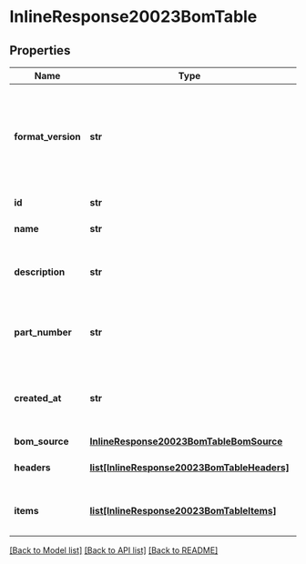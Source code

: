 # InlineResponse20023BomTable

## Properties
Name | Type | Description | Notes
------------ | ------------- | ------------- | -------------
**format_version** | **str** | The version of the Onshape BOM JSON Standard that this             response complies with | 
**id** | **str** | The id of the BOM | 
**name** | **str** | The name of the BOM | 
**description** | **str** | The description of the BOM. Currently empty. | 
**part_number** | **str** | The partNumber of the BOM. Currently empty. | 
**created_at** | **str** | The UTC date and time the BOM data was exported. | 
**bom_source** | [**InlineResponse20023BomTableBomSource**](InlineResponse20023BomTableBomSource.md) |  | 
**headers** | [**list[InlineResponse20023BomTableHeaders]**](InlineResponse20023BomTableHeaders.md) | BOM table column headers | 
**items** | [**list[InlineResponse20023BomTableItems]**](InlineResponse20023BomTableItems.md) | The non-header rows of the BOM table. | 

[[Back to Model list]](../README.md#documentation-for-models) [[Back to API list]](../README.md#documentation-for-api-endpoints) [[Back to README]](../README.md)


